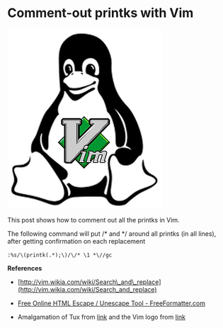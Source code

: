 # Comment-out printks with Vim

![tux_vim_logo_1](tux_vim_logo_1.png)

This post shows how to comment out all the printks in Vim.

The following command will put /\* and \*/ around all printks (in all lines), after getting confirmation on each replacement

```
:%s/\(printk(.*);\)/\/* \1 *\//gc
```

**References**

-   [http://vim.wikia.com/wiki/Search\_and\_replace](http://vim.wikia.com/wiki/Search_and_replace)
    
-   [Free Online HTML Escape / Unescape Tool - FreeFormatter.com](http://www.freeformatter.com/html-escape.html)
    
-   Amalgamation of Tux from [link](http://www.iconfinder.com/icons/367633/linux_tux_icon#size=128) and the Vim logo from [link](http://commons.wikimedia.org/wiki/File:Vimlogo.svg)